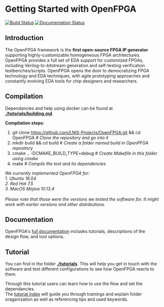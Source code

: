 # Getting Started with OpenFPGA

[![Build Status](https://travis-ci.org/LNIS-Projects/OpenFPGA.svg?branch=master)](https://travis-ci.org/LNIS-Projects/OpenFPGA)
[![Documentation Status](https://readthedocs.org/projects/openfpga/badge/?version=master)](https://openfpga.readthedocs.io/en/master/?badge=master)

## Introduction

The OpenFPGA framework is the **first open-source FPGA IP generator** supporting highly-customizable homogeneous FPGA architectures. OpenFPGA provides a full set of EDA support for customized FPGAs, including Verilog-to-bitstream generation and self-testing verification testbenches/scripts. OpenFPGA opens the door to democratizing FPGA technology and EDA techniques, with agile prototyping approaches and constantly evolving EDA tools for chip designers and researchers.<br />

## Compilation

Dependancies and help using docker can be found at [**./tutorials/building.md**](https://github.com/LNIS-Projects/OpenFPGA/blob/master/tutorials/building.md).

**Compilation steps:**
1. git clone https://github.com/LNIS-Projects/OpenFPGA.git && cd OpenFPGA # *Clone the repository and go into it*
2. mkdir build && cd build # *Create a folder named build in OpenPFGA repository*
3. cmake ..  -DCMAKE_BUILD_TYPE=debug # *Create Makefile in this folder using cmake*
4. make # *Compile the tool and its dependencies*

*We currently implemented OpenFPGA for:*<br />
*1. Ubuntu 16.04*<br />
*2. Red Hat 7.5*<br />
*3. MacOS Mojiva 10.13.4*<br /><br />
*Please note that those were the versions we tested the software for. It might work with earlier versions and other distributions.*

## Documentation
OpenFPGA's [full documentation](https://openfpga.readthedocs.io/en/master/) includes tutorials, descriptions of the design flow, and tool options.

## Tutorial

You can find in the folder [**./tutorials**](https://github.com/LNIS-Projects/OpenFPGA/tree/master/tutorials). This will help you get in touch with the software and test different configurations to see how OpenFPGA reacts to them. 

Through this tutorial users can learn how to use the flow and set the dependancies.<br />
The [tutorial index](https://github.com/LNIS-Projects/OpenFPGA/blob/master/tutorials/tutorial_index.md) will guide you through trainings and explain folder oraganization as well as referencing tips and used keywords.

